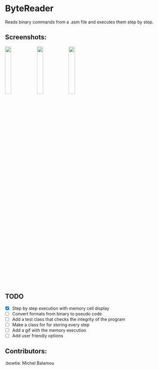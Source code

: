 # ByteReader
  Reads binary commands from a .asm file and executes them step by step.

## Screenshots:

  <img src="https://i.imgur.com/bRsLszW.png" width="20%"/> <img src="https://i.imgur.com/MtkBLOv.png" width="20%"/> <img src="https://i.imgur.com/fYdLGMA.png" width="20%"/>

## TODO

  - [X] Step by step execution with memory cell display
  - [ ] Convert formats from binary to pseudo code
  - [ ] Add a test class that checks the integrity of the program
  - [ ] Make a class for for storing every step
  - [ ] Add a gif with the memory execution
  - [ ] Add user friendly options 

## Contributors:
  :bowtie: Michel Balamou
